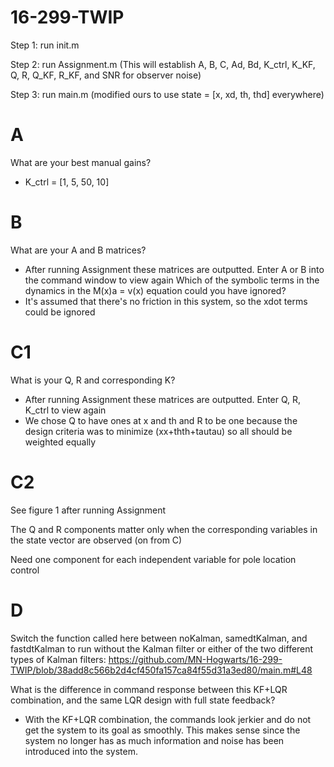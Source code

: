 # 16-299-TWIP
Step 1: run init.m

Step 2: run Assignment.m (This will establish A, B, C, Ad, Bd, K_ctrl, K_KF, Q, R, Q_KF, R_KF, and SNR for observer noise)
        
Step 3: run main.m (modified ours to use state = [x, xd, th, thd] everywhere)

# A
What are your best manual gains?
- K_ctrl = [1, 5, 50, 10]
#
# B
What are your A and B matrices?
- After running Assignment these matrices are outputted. Enter A or B into the command window to view again
Which of the symbolic terms in the dynamics in the M(x)a = v(x) equation could you have ignored?
- It's assumed that there's no friction in this system, so the xdot terms could be ignored
#
# C1
What is your Q, R and corresponding K?
- After running Assignment these matrices are outputted. Enter Q, R, K_ctrl to view again
- We chose Q to have ones at x and th and R to be one because the design criteria was to minimize (xx+thth+tautau) so all should be weighted equally
# C2
See figure 1 after running Assignment

The Q and R components matter only when the corresponding variables in the state vector are observed (on from C)

Need one component for each independent variable for pole location control
#
# D
Switch the function called here between noKalman, samedtKalman, and fastdtKalman to run without the Kalman filter or either of the two different types of Kalman filters: https://github.com/MN-Hogwarts/16-299-TWIP/blob/38add8c566b2d4cf450fa157ca84f55d31a3ed80/main.m#L48

What is the difference in command response between this KF+LQR combination, and the same LQR design with full state feedback?
- With the KF+LQR combination, the commands look jerkier and do not get the system to its goal as smoothly. This makes sense since the system no longer has as much information and noise has been introduced into the system.
